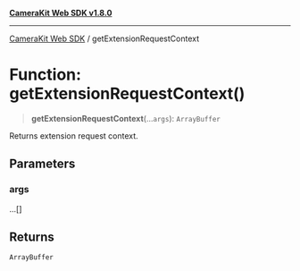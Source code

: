 [**CameraKit Web SDK v1.8.0**](../README.md)

***

[CameraKit Web SDK](../globals.md) / getExtensionRequestContext

# Function: getExtensionRequestContext()

> **getExtensionRequestContext**(...`args`): `ArrayBuffer`

Returns extension request context.

## Parameters

### args

...[]

## Returns

`ArrayBuffer`
